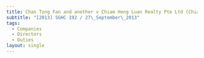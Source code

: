 ```yaml
---
title: Chan Tong Fan and another v Chiam Heng Luan Realty Pte Ltd (Chiam Toon Tau and
subtitle: "[2013] SGHC 192 / 27\_September\_2013"
tags:
  - Companies
  - Directors
  - Duties
layout: single
---
```


